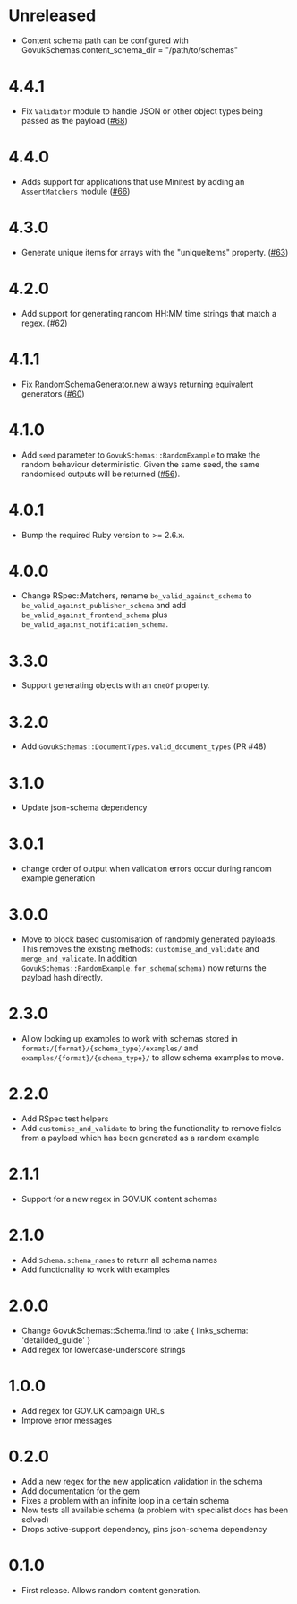# Unreleased

* Content schema path can be configured with GovukSchemas.content_schema_dir = "/path/to/schemas"

# 4.4.1

* Fix `Validator` module to handle JSON or other object types being passed as the payload ([#68](https://github.com/alphagov/govuk_schemas/pull/68))

# 4.4.0

* Adds support for applications that use Minitest by adding an `AssertMatchers` module ([#66](https://github.com/alphagov/govuk_schemas/pull/66))

# 4.3.0

* Generate unique items for arrays with the "uniqueItems" property. ([#63](https://github.com/alphagov/govuk_schemas/pull/63))

# 4.2.0

* Add support for generating random HH:MM time strings that match a regex. ([#62](https://github.com/alphagov/govuk_schemas/pull/62))

# 4.1.1

* Fix RandomSchemaGenerator.new always returning equivalent generators ([#60](https://github.com/alphagov/govuk_schemas/pull/60))

# 4.1.0

* Add `seed` parameter to `GovukSchemas::RandomExample` to make the random behaviour deterministic. Given the same seed, the same randomised outputs will be returned ([#56](https://github.com/alphagov/govuk_schemas/pull/56)).

# 4.0.1

* Bump the required Ruby version to >= 2.6.x.

# 4.0.0

* Change RSpec::Matchers, rename `be_valid_against_schema` to
  `be_valid_against_publisher_schema` and add
  `be_valid_against_frontend_schema` plus
  `be_valid_against_notification_schema`.

# 3.3.0

* Support generating objects with an `oneOf` property.

# 3.2.0

* Add `GovukSchemas::DocumentTypes.valid_document_types` (PR #48)

# 3.1.0

* Update json-schema dependency

# 3.0.1

* change order of output when validation errors occur during random example generation

# 3.0.0

* Move to block based customisation of randomly generated payloads. This removes the existing methods: `customise_and_validate` and `merge_and_validate`. In addition `GovukSchemas::RandomExample.for_schema(schema)` now returns the payload hash directly.

# 2.3.0

* Allow looking up examples to work with schemas stored in `formats/{format}/{schema_type}/examples/` and `examples/{format}/{schema_type}/` to allow schema examples to move.

# 2.2.0

* Add RSpec test helpers
* Add `customise_and_validate` to bring the functionality to remove fields from a payload which has been generated as a random example

# 2.1.1

* Support for a new regex in GOV.UK content schemas

# 2.1.0

* Add `Schema.schema_names` to return all schema names
* Add functionality to work with examples

# 2.0.0

* Change GovukSchemas::Schema.find to take { links_schema: 'detailded_guide' }
* Add regex for lowercase-underscore strings

# 1.0.0

* Add regex for GOV.UK campaign URLs
* Improve error messages

# 0.2.0

* Add a new regex for the new application validation in the schema
* Add documentation for the gem
* Fixes a problem with an infinite loop in a certain schema
* Now tests all available schema (a problem with specialist docs has been solved)
* Drops active-support dependency, pins json-schema dependency

# 0.1.0

* First release. Allows random content generation.
